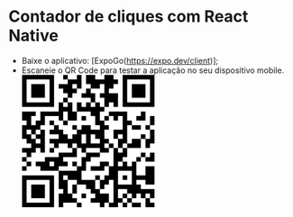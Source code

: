 # Contador de cliques com React Native

* Baixe o aplicativo: [ExpoGo(https://expo.dev/client)];
* Escaneie o QR Code para testar a aplicação no seu dispositivo mobile.
![](/qr-code.png)
